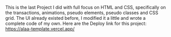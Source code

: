 This is the last Project I did with full focus on HTML and CSS, specifically on the transactions, animations, pseudo elements, pseudo classes and CSS grid.
The UI already existed before, I modified it a little and wrote a complete code of my own.
Here are the Deploy link for this project: https://alaa-template.vercel.app/
